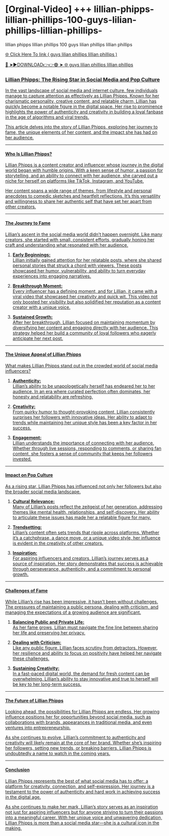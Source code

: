 # [Orginal-Video] +++ lillian-phipps-lillian-phillips-100-guys-lilian-phillips-lillian-phillips-
lillian phipps lillian phillips 100 guys lilian phillips lillian phillips 

<a href="https://ari1.kelepiryazlik.com/yjyhf"> 🌐 Click Here To link ( guys lilian phillips lillian phillips )

🔴 ➤►DOWNLOAD👉👉🟢 ➤  <a href="https://ari1.kelepiryazlik.com/yjyhf"> 🌐  guys lilian phillips lillian phillips 

### Lillian Phipps: The Rising Star in Social Media and Pop Culture  

In the vast landscape of social media and internet culture, few individuals manage to capture attention as effectively as Lillian Phipps. Known for her charismatic personality, creative content, and relatable charm, Lillian has quickly become a notable figure in the digital space. Her rise to prominence highlights the power of authenticity and creativity in building a loyal fanbase in the age of algorithms and viral trends.  

This article delves into the story of Lillian Phipps, exploring her journey to fame, the unique elements of her content, and the impact she has had on her audience.  

---

#### Who Is Lillian Phipps?  

Lillian Phipps is a content creator and influencer whose journey in the digital world began with humble origins. With a keen sense of humor, a passion for storytelling, and an ability to connect with her audience, she carved out a niche for herself on platforms like TikTok, Instagram, and YouTube.  

Her content spans a wide range of themes, from lifestyle and personal anecdotes to comedic sketches and heartfelt reflections. It’s this versatility and willingness to share her authentic self that have set her apart from other creators.  

---

#### The Journey to Fame  

Lillian’s ascent in the social media world didn’t happen overnight. Like many creators, she started with small, consistent efforts, gradually honing her craft and understanding what resonated with her audience.  

1. **Early Beginnings:**  
   Lillian initially gained attention for her relatable posts, where she shared personal stories that struck a chord with viewers. These posts showcased her humor, vulnerability, and ability to turn everyday experiences into engaging narratives.  

2. **Breakthrough Moment:**  
   Every influencer has a defining moment, and for Lillian, it came with a viral video that showcased her creativity and quick wit. This video not only boosted her visibility but also solidified her reputation as a content creator with a unique voice.  

3. **Sustained Growth:**  
   After her breakthrough, Lillian focused on maintaining momentum by diversifying her content and engaging directly with her audience. This strategy helped her build a community of loyal followers who eagerly anticipate her next post.  

---

#### The Unique Appeal of Lillian Phipps  

What makes Lillian Phipps stand out in the crowded world of social media influencers?  

1. **Authenticity:**  
   Lillian’s ability to be unapologetically herself has endeared her to her audience. In an era where curated perfection often dominates, her honesty and relatability are refreshing.  

2. **Creativity:**  
   From quirky humor to thought-provoking content, Lillian consistently surprises her followers with innovative ideas. Her ability to adapt to trends while maintaining her unique style has been a key factor in her success.  

3. **Engagement:**  
   Lillian understands the importance of connecting with her audience. Whether through live sessions, responding to comments, or sharing fan content, she fosters a sense of community that keeps her followers invested.  

---

#### Impact on Pop Culture  

As a rising star, Lillian Phipps has influenced not only her followers but also the broader social media landscape.  

1. **Cultural Relevance:**  
   Many of Lillian’s posts reflect the zeitgeist of her generation, addressing themes like mental health, relationships, and self-discovery. Her ability to articulate these issues has made her a relatable figure for many.  

2. **Trendsetting:**  
   Lillian’s content often sets trends that ripple across platforms. Whether it’s a catchphrase, a dance move, or a unique video style, her influence is evident in the creativity of other creators.  

3. **Inspiration:**  
   For aspiring influencers and creators, Lillian’s journey serves as a source of inspiration. Her story demonstrates that success is achievable through perseverance, authenticity, and a commitment to personal growth.  

---

#### Challenges of Fame  

While Lillian’s rise has been impressive, it hasn’t been without challenges. The pressures of maintaining a public persona, dealing with criticism, and managing the expectations of a growing audience are significant.  

1. **Balancing Public and Private Life:**  
   As her fame grows, Lillian must navigate the fine line between sharing her life and preserving her privacy.  

2. **Dealing with Criticism:**  
   Like any public figure, Lillian faces scrutiny from detractors. However, her resilience and ability to focus on positivity have helped her navigate these challenges.  

3. **Sustaining Creativity:**  
   In a fast-paced digital world, the demand for fresh content can be overwhelming. Lillian’s ability to stay innovative and true to herself will be key to her long-term success.  

---

#### The Future of Lillian Phipps  

Looking ahead, the possibilities for Lillian Phipps are endless. Her growing influence positions her for opportunities beyond social media, such as collaborations with brands, appearances in traditional media, and even ventures into entrepreneurship.  

As she continues to evolve, Lillian’s commitment to authenticity and creativity will likely remain at the core of her brand. Whether she’s inspiring her followers, setting new trends, or breaking barriers, Lillian Phipps is undoubtedly a name to watch in the coming years.  

---

#### Conclusion  

Lillian Phipps represents the best of what social media has to offer: a platform for creativity, connection, and self-expression. Her journey is a testament to the power of authenticity and hard work in achieving success in the digital age.  

As she continues to make her mark, Lillian’s story serves as an inspiration not just for aspiring influencers but for anyone striving to turn their passions into a meaningful career. With her unique voice and unwavering dedication, Lillian Phipps is more than a social media star—she is a cultural icon in the making.  
